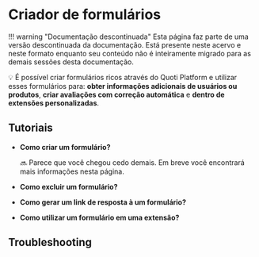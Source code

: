 # Criador de formulários

!!! warning "Documentação descontinuada"
    Esta página faz parte de uma versão descontinuada da documentação. Está presente neste acervo e neste formato enquanto seu conteúdo não é inteiramente migrado para as demais sessões desta documentação.






💡 É possível criar formulários ricos através do Quoti Platform e utilizar esses formulários para: **obter informações adicionais de usuários ou produtos**, **criar avaliações com correção automática** e **dentro de extensões personalizadas**.



## Tutoriais

- **Como criar um formulário?**
    
    
    
    🔜 Parece que você chegou cedo demais. Em breve você encontrará mais informações nesta página.
    
    
    
- **Como excluir um formulário?**
- **Como gerar um link de resposta à um formulário?**
- **Como utilizar um formulário em uma extensão?**

## Troubleshooting
